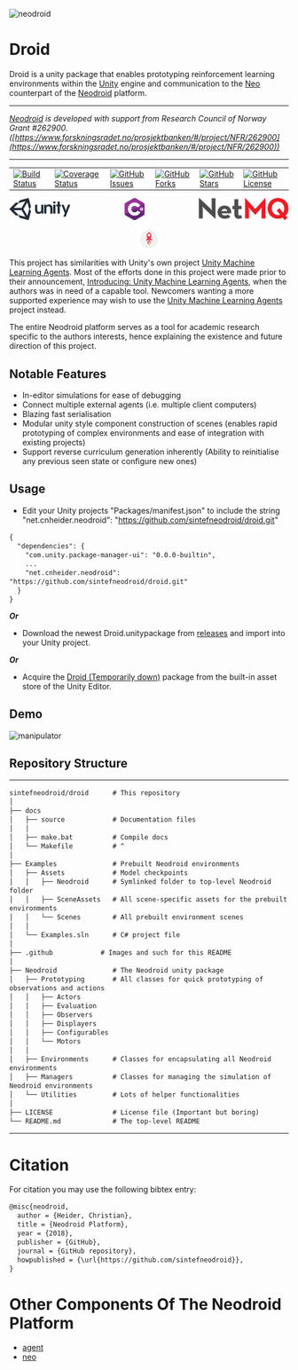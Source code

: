 ![neodroid](.github/images/header.png)

# Droid

Droid is a unity package that enables prototyping reinforcement learning environments within the [Unity](https://unity3d.com/) engine and communication to the [Neo](https://github.com/sintefneodroid/neo) counterpart of the [Neodroid](https://github.com/sintefneodroid) platform.

---

_[Neodroid](https://github.com/sintefneodroid) is developed with support from Research Council of Norway Grant #262900. ([https://www.forskningsradet.no/prosjektbanken/#/project/NFR/262900](https://www.forskningsradet.no/prosjektbanken/#/project/NFR/262900))_

---


<table>
  <tr>
    <td>
      <a href='https://travis-ci.org/sintefneodroid/droid'>
        <img src='https://travis-ci.org/sintefneodroid/droid.svg?branch=master' alt='Build Status' />
      </a>
    </td>
    <td>
      <a href='https://coveralls.io/github/sintefneodroid/droid?branch=master'>
        <img src='https://coveralls.io/repos/github/sintefneodroid/droid/badge.svg?branch=master' alt='Coverage Status' />
      </a>
    </td>
    <td>
      <a href='https://github.com/sintefneodroid/droid/issues'>
        <img src='https://img.shields.io/github/issues/sintefneodroid/droid.svg?style=flat' alt='GitHub Issues' />
      </a>
    </td>
    <td>
      <a href='https://github.com/sintefneodroid/droid/network'>
        <img src='https://img.shields.io/github/forks/sintefneodroid/droid.svg?style=flat' alt='GitHub Forks' />
      </a>
    </td>
      <td>
      <a href='https://github.com/sintefneodroid/droid/stargazers'>
        <img src='https://img.shields.io/github/stars/sintefneodroid/droid.svg?style=flat' alt='GitHub Stars' />
      </a>
    </td>
      <td>
      <a href='https://github.com/sintefneodroid/droid/blob/master/LICENSE.md'>
        <img src='https://img.shields.io/github/license/sintefneodroid/droid.svg?style=flat' alt='GitHub License' />
      </a>
    </td>
  </tr>
</table>

<p align="center" width="100%">
  <a href="https://unity3d.com/">
    <img alt="unity" src=".github/images/unity.svg" height="40" align="left">
  </a>
  <a href="https://docs.microsoft.com/en-us/dotnet/csharp/index">
    <img alt="csharp" src=".github/images/csharp.svg" height="40" align="center">
  </a>
  <a href="https://github.com/zeromq/netmq">
    <img alt="netmq" src=".github/images/netmq.svg" height="40" align="right">
  </a>
</p>
<p align="center" width="100%">
  <a href="https://github.com/google/flatbuffers">
    <img alt="flatbuffers" src=".github/images/flatbuffers.svg" height="40" align="center">
  </a>
</p>

This project has similarities with Unity's own project [Unity Machine Learning Agents](https://github.com/Unity-Technologies/ml-agents). Most of the efforts done in this project were made prior to their announcement, [Introducing: Unity Machine Learning Agents](https://blogs.unity3d.com/2017/09/19/introducing-unity-machine-learning-agents/), when the authors was in need of a capable tool. Newcomers wanting a more supported experience may wish to use the [Unity Machine Learning Agents](https://github.com/Unity-Technologies/ml-agents) project instead.

The entire Neodroid platform serves as a tool for academic research specific to the authors interests, hence explaining the existence and future direction of this project.

## Notable Features

- In-editor simulations for ease of debugging
- Connect multiple external agents (i.e. multiple client computers)
- Blazing fast serialisation <!-- (see [benchmark](.github/BENCHMARK.MD)) -->
- Modular unity style component construction of scenes (enables rapid prototyping of complex
environments and ease of integration with existing projects)
- Support reverse curriculum generation inherently
(Ability to reinitialise any previous seen state or configure new ones)

## Usage

- Edit your Unity projects "Packages/manifest.json" to include the string "net.cnheider.neodroid": "https://github.com/sintefneodroid/droid.git"
````
{
  "dependencies": {
    "com.unity.package-manager-ui": "0.0.0-builtin",
    ...
    "net.cnheider.neodroid": "https://github.com/sintefneodroid/droid.git"
  }
}
````

***Or***

- Download the newest Droid.unitypackage from [releases](https://github.com/sintefneodroid/droid/releases) and import into your Unity project.

***Or***

- Acquire the [Droid (Temporarily down)](http://u3d.as/14cC) package from the built-in asset store of the Unity Editor.

## Demo
<!--![droid](.github/images/neodroid.png)
![lunarlander](.github/images/lunarlander.png)
-->
![manipulator](.github/images/animated.gif)

## Repository Structure
---
<!--        ├  └  ─  │        -->
    sintefneodroid/droid      # This repository
    │
    ├── docs
    │   ├── source            # Documentation files
    │   │
    │   ├── make.bat          # Compile docs
    │   └── Makefile          # ^
    │
    ├── Examples              # Prebuilt Neodroid environments
    │   ├── Assets            # Model checkpoints
    │   │   ├── Neodroid      # Symlinked folder to top-level Neodroid folder
    │   │   ├── SceneAssets   # All scene-specific assets for the prebuilt environments
    │   │   └── Scenes        # All prebuilt environment scenes
    │   │
    │   └── Examples.sln      # C# project file
    │
    ├── .github            # Images and such for this README
    │
    ├── Neodroid              # The Neodroid unity package
    │   ├── Prototyping       # All classes for quick prototyping of observations and actions
    │   │   ├── Actors
    │   │   ├── Evaluation
    │   │   ├── Observers
    │   │   ├── Displayers
    │   │   ├── Configurables
    │   │   └── Motors
    │   │
    │   ├── Environments      # Classes for encapsulating all Neodroid environments
    │   ├── Managers          # Classes for managing the simulation of Neodroid environments
    │   └── Utilities         # Lots of helper functionalities
    │
    ├── LICENSE               # License file (Important but boring)
    └── README.md             # The top-level README
---

# Citation

For citation you may use the following bibtex entry:
````
@misc{neodroid,
  author = {Heider, Christian},
  title = {Neodroid Platform},
  year = {2018},
  publisher = {GitHub},
  journal = {GitHub repository},
  howpublished = {\url{https://github.com/sintefneodroid}},
}
````
# Other Components Of The Neodroid Platform
- [agent](https://github.com/sintefneodroid/agent)
- [neo](https://github.com/sintefneodroid/neo)
